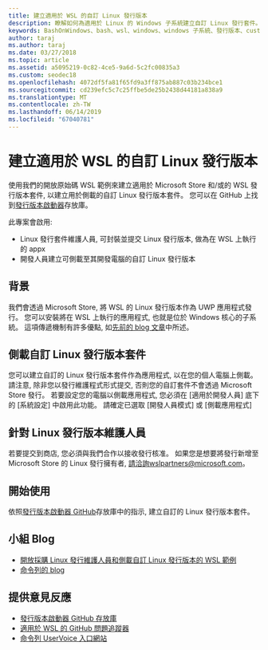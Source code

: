 ```yaml
---
title: 建立適用於 WSL 的自訂 Linux 發行版本
description: 瞭解如何為適用於 Linux 的 Windows 子系統建立自訂 Linux 發行套件。
keywords: BashOnWindows、bash、wsl、windows、windows 子系統、發行版本、custom
author: taraj
ms.author: taraj
ms.date: 03/27/2018
ms.topic: article
ms.assetid: a5095219-0c82-4ce5-9a6d-5c2fc00835a3
ms.custom: seodec18
ms.openlocfilehash: 4072df5fa81f65fd9a3ff875ab887c03b234bce1
ms.sourcegitcommit: cd239efc5c7c25ffbe5de25b2438d44181a838a9
ms.translationtype: MT
ms.contentlocale: zh-TW
ms.lasthandoff: 06/14/2019
ms.locfileid: "67040781"
---
```

# <a name="creating-a-custom-linux-distro-for-wsl"></a>建立適用於 WSL 的自訂 Linux 發行版本

使用我們的開放原始碼 WSL 範例來建立適用於 Microsoft Store 和/或的 WSL 發行版本套件, 以建立用於側載的自訂 Linux 發行版本套件。 您可以在 GitHub 上找到[發行版本啟動器](https://github.com/Microsoft/WSL-DistroLauncher)存放庫。

此專案會啟用:
* Linux 發行套件維護人員, 可封裝並提交 Linux 發行版本, 做為在 WSL 上執行的 appx
* 開發人員建立可側載至其開發電腦的自訂 Linux 發行版本

## <a name="background"></a>背景
我們會透過 Microsoft Store, 將 WSL 的 Linux 發行版本作為 UWP 應用程式發行。 您可以安裝將在 WSL 上執行的應用程式, 也就是位於 Windows 核心的子系統。 這項傳遞機制有許多優點, 如[先前的 blog 文章](https://blogs.msdn.microsoft.com/commandline/2017/07/10/ubuntu-now-available-from-the-windows-store/)中所述。

## <a name="sideloading-a-custom-linux-distro-package"></a>側載自訂 Linux 發行版本套件
您可以建立自訂的 Linux 發行版本套件作為應用程式, 以在您的個人電腦上側載。 請注意, 除非您以發行維護程式形式提交, 否則您的自訂套件不會透過 Microsoft Store 發行。
若要設定您的電腦以側載應用程式, 您必須在 [適用於開發人員] 底下的 [系統設定] 中啟用此功能。  請確定已選取 [開發人員模式] 或 [側載應用程式]

## <a name="for-linux-distro-maintainers"></a>針對 Linux 發行版本維護人員
若要提交到商店, 您必須與我們合作以接收發行核准。 如果您是想要將發行新增至 Microsoft Store 的 Linux 發行擁有者, 請洽詢wslpartners@microsoft.com。

## <a name="getting-started"></a>開始使用
依照[發行版本啟動器 GitHub](https://github.com/Microsoft/WSL-DistroLauncher)存放庫中的指示, 建立自訂的 Linux 發行版本套件。

 
## <a name="team-blogs"></a>小組 Blog
*  [開放採購 Linux 發行維護人員和側載自訂 Linux 發行版本的 WSL 範例](https://blogs.msdn.microsoft.com/commandline/2018/03/26/wsl-distro-launcher/)
* [命令列的 blog](https://blogs.msdn.microsoft.com/commandline/)

## <a name="provide-feedback"></a>提供意見反應
* [發行版本啟動器 GitHub 存放庫](https://github.com/Microsoft/WSL-DistroLauncher)
* [適用於 WSL 的 GitHub 問題追蹤器](https://github.com/Microsoft/BashOnWindows/issues)
* [命令列 UserVoice 入口網站](https://wpdev.uservoice.com/forums/266908-command-prompt-console-bash-on-ubuntu-on-windo/category/161892-bash)
